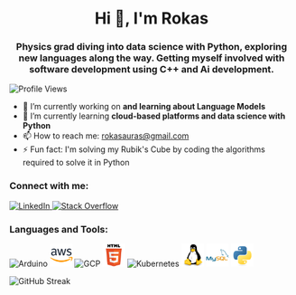 <p align="center">
</p>

<h1 align="center">Hi 👋, I'm Rokas</h1>
<h3 align="center">Physics grad diving into data science with Python, exploring new languages along the way. Getting myself involved with software development using C++ and Ai development.</h3>

<p align="left"> 
  <img src="https://komarev.com/ghpvc/?username=rokasauras&label=Profile%20views&color=0e75b6&style=flat" alt="Profile Views" /> 
</p>


- 🔭 I’m currently working on **and learning about Language Models**
- 🌱 I’m currently learning **cloud-based platforms and data science with Python**
- 📫 How to reach me: rokasauras@gmail.com
- ⚡ Fun fact: I'm solving my Rubik's Cube by coding the algorithms required to solve it in Python

<h3 align="left">Connect with me:</h3>
<p align="left">
  <a href="https://www.linkedin.com/in/rokas-jelinskas/" target="_blank">
    <img src="https://raw.githubusercontent.com/rahuldkjain/github-profile-readme-generator/master/src/images/icons/Social/linked-in-alt.svg" alt="LinkedIn" height="30" width="40" />
  </a>
  <a href="https://stackoverflow.com/users/rokasauras" target="_blank">
    <img src="https://raw.githubusercontent.com/rahuldkjain/github-profile-readme-generator/master/src/images/icons/Social/stack-overflow.svg" alt="Stack Overflow" height="30" width="40" />
  </a>
</p>

<h3 align="left">Languages and Tools:</h3>
<p align="left"> 
  <img src="https://cdn.worldvectorlogo.com/logos/arduino-1.svg" alt="Arduino" width="40" height="40"/>
  <img src="https://raw.githubusercontent.com/devicons/devicon/master/icons/amazonwebservices/amazonwebservices-original-wordmark.svg" alt="AWS" width="40" height="40"/>
  <img src="https://www.vectorlogo.zone/logos/google_cloud/google_cloud-icon.svg" alt="GCP" width="40" height="40"/>
  <img src="https://raw.githubusercontent.com/devicons/devicon/master/icons/html5/html5-original-wordmark.svg" alt="HTML5" width="40" height="40"/>
  <img src="https://www.vectorlogo.zone/logos/kubernetes/kubernetes-icon.svg" alt="Kubernetes" width="40" height="40"/>
  <img src="https://raw.githubusercontent.com/devicons/devicon/master/icons/linux/linux-original.svg" alt="Linux" width="40" height="40"/>
  <img src="https://raw.githubusercontent.com/devicons/devicon/master/icons/mysql/mysql-original-wordmark.svg" alt="MySQL" width="40" height="40"/>
  <img src="https://raw.githubusercontent.com/devicons/devicon/master/icons/python/python-original.svg" alt="Python" width="40" height="40"/>
</p>

<p align="left">
  <img src="https://github-readme-streak-stats.herokuapp.com/?user=rokasauras" alt="GitHub Streak" />
</p>
